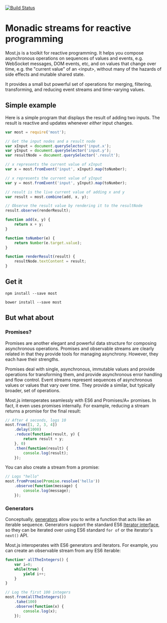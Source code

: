[![Build Status](https://travis-ci.org/cujojs/most.svg?branch=master)](https://travis-ci.org/cujojs/most)

# Monadic streams for reactive programming

Most.js is a toolkit for reactive programming.  It helps you compose asynchronous operations on sequences of values and events, e.g. WebSocket messages, DOM events, etc, and on values that change over time, e.g. the "current value" of an &lt;input&gt;, without many of the hazards of side effects and mutable shared state.

It provides a small but powerful set of operations for merging, filtering, transforming, and reducing event streams and time-varying values.

## Simple example

Here is a simple program that displays the result of adding two inputs.  The result is reactive and updates whenever *either* input changes.

```js
var most = require('most');

// Get the input nodes and a result node
var xInput = document.querySelector('input.x');
var yInput = document.querySelector('input.y');
var resultNode = document.querySelector('.result');

// x represents the current value of xInput
var x = most.fromEvent('input', xInput).map(toNumber);

// x represents the current value of yInput
var y = most.fromEvent('input', yInput).map(toNumber);

// result is the live current value of adding x and y
var result = most.combine(add, x, y);

// Observe the result value by rendering it to the resultNode
result.observe(renderResult);

function add(x, y) {
	return x + y;
}

function toNumber(e) {
	return Number(e.target.value);
}

function renderResult(result) {
	resultNode.textContent = result;
}
```

## Get it

```
npm install --save most
```

```
bower install --save most
```

## But what about

### Promises?

Promises are another elegant and powerful data structure for composing asynchronous operations.  Promises and observable streams are clearly related in that they provide tools for managing asynchrony.  However, they each have their strengths.

Promises deal with single, asynchronous, immutable values and provide operations for transforming them, and provide asynchronous error handling and flow control.  Event streams represent sequences of asynchronous values or values that vary over time.  They provide a similar, but typically broader, set of operations.

Most.js interoperates seamlessly with ES6 and Promises/A+ promises.  In fact, it even uses promises internally.  For example, reducing a stream returns a promise for the final result:

```js
// After 4 seconds, logs 10
most.from([1, 2, 3, 4])
	.delay(1000)
	.reduce(function(result, y) {
		return result + y;
	}, 0)
	.then(function(result) {
		console.log(result);
	});
```

You can also create a stream from a promise:

```js
// Logs "hello"
most.fromPromise(Promise.resolve('hello'))
	.observe(function(message) {
		console.log(message);
	});
```

### Generators

Conceptually, [generators](https://developer.mozilla.org/en-US/docs/Web/JavaScript/Reference/Statements/function*) allow you to write a function that acts like an iterable sequence.  Generators support the standard ES6 [Iterator interface](https://developer.mozilla.org/en-US/docs/Web/JavaScript/Guide/The_Iterator_protocol), so they can be iterated over using ES6 standard `for of` or the iterator's `next()` API.

Most.js interoperates with ES6 generators and iterators.  For example, you can create an observable stream from any ES6 iterable:

```js
function* allTheIntegers() {
	var i=0;
	while(true) {
		yield i++;
	}
}

// Log the first 100 integers
most.from(allTheIntegers())
	.take(100)
	.observe(function(x) {
		console.log(x);
	});
```

